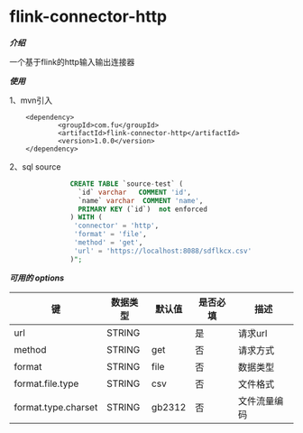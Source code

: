 # flink-connector-http

***介绍***

一个基于flink的http输入输出连接器

***使用***

1、mvn引入

```
    <dependency>
            <groupId>com.fu</groupId>
            <artifactId>flink-connector-http</artifactId>
            <version>1.0.0</version>
    </dependency>
``` 

2、sql source

```sql
               CREATE TABLE `source-test` (
                 `id` varchar   COMMENT 'id',
                 `name` varchar  COMMENT 'name',
                 PRIMARY KEY (`id`)  not enforced
               ) WITH (
                'connector' = 'http',
                'format' = 'file',
                'method' = 'get',
                'url' = 'https://localhost:8088/sdflkcx.csv'
               )";

```

***可用的 options***


|键|	数据类型|默认值|是否必填|	描述|
| ------|------ | -------------------|-------|-------|
|url|	STRING ||是|请求url|
|method|	STRING |get|否|请求方式|
|format|STRING|file|否|数据类型|
|format.file.type|	STRING|csv|否|文件格式|
|format.type.charset|STRING|gb2312|否|文件流量编码|

    
